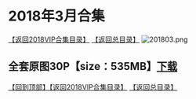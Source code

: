 # 2018年3月合集
[【返回2018VIP合集目录】](https://github.com/sxcool1024/WANIMAL/tree/master/2018%E5%B9%B4VIP%E4%BD%9C%E5%93%81%E5%90%88%E9%9B%86#2018%E5%B9%B4vip%E4%BD%9C%E5%93%81%E5%90%88%E9%9B%86360p568gb2018%E5%B9%B4%E5%90%88%E9%9B%86%E8%B4%AD%E4%B9%B0)
[【返回总目录】](https://github.com/sxcool1024/WANIMAL#wanimal%E5%8E%9F%E7%89%88%E4%BD%9C%E5%93%81%E5%90%88%E9%9B%86)
![201803.png](https://www.nsaimg.com/2020/04/02/5e85ad2b6f6dd.png)
## 全套原图30P【size：535MB】[下载]()<br>
[【回到顶部】](#readme)[【返回2018VIP合集目录】](https://github.com/sxcool1024/WANIMAL/tree/master/2018%E5%B9%B4VIP%E4%BD%9C%E5%93%81%E5%90%88%E9%9B%86#2018%E5%B9%B4vip%E4%BD%9C%E5%93%81%E5%90%88%E9%9B%86360p568gb2018%E5%B9%B4%E5%90%88%E9%9B%86%E8%B4%AD%E4%B9%B0)
[【返回总目录】](https://github.com/sxcool1024/WANIMAL#wanimal%E5%8E%9F%E7%89%88%E4%BD%9C%E5%93%81%E5%90%88%E9%9B%86)


